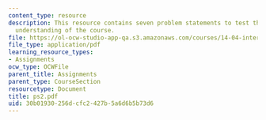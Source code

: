 ```yaml
---
content_type: resource
description: This resource contains seven problem statements to test the students
  understanding of the course.
file: https://ol-ocw-studio-app-qa.s3.amazonaws.com/courses/14-04-intermediate-microeconomic-theory-fall-2006/30b01930256dcfc2427b5a6d6b5b73d6_ps2.pdf
file_type: application/pdf
learning_resource_types:
- Assignments
ocw_type: OCWFile
parent_title: Assignments
parent_type: CourseSection
resourcetype: Document
title: ps2.pdf
uid: 30b01930-256d-cfc2-427b-5a6d6b5b73d6
---
```

